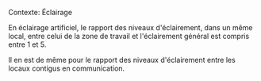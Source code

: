 Contexte: Éclairage

En éclairage artificiel, le rapport des niveaux d'éclairement, dans un même local, entre celui de la zone de travail et l'éclairement général est compris entre 1 et 5.

Il en est de même pour le rapport des niveaux d'éclairement entre les locaux contigus en communication.